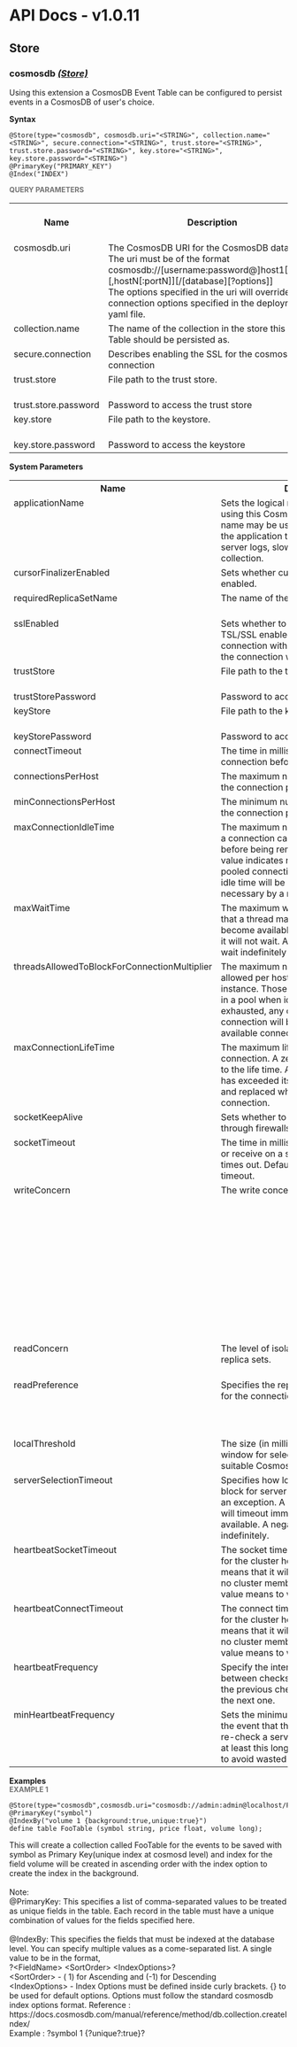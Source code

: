 # API Docs - v1.0.11

## Store

### cosmosdb *<a target="_blank" href="https://siddhi.io/en/v4.x/docs/query-guide/#store">(Store)</a>*

<p style="word-wrap: break-word">Using this extension a CosmosDB Event Table can be configured to persist events in a CosmosDB of user's choice.</p>

<span id="syntax" class="md-typeset" style="display: block; font-weight: bold;">Syntax</span>
```
@Store(type="cosmosdb", cosmosdb.uri="<STRING>", collection.name="<STRING>", secure.connection="<STRING>", trust.store="<STRING>", trust.store.password="<STRING>", key.store="<STRING>", key.store.password="<STRING>")
@PrimaryKey("PRIMARY_KEY")
@Index("INDEX")
```

<span id="query-parameters" class="md-typeset" style="display: block; color: rgba(0, 0, 0, 0.54); font-size: 12.8px; font-weight: bold;">QUERY PARAMETERS</span>
<table>
    <tr>
        <th>Name</th>
        <th style="min-width: 20em">Description</th>
        <th>Default Value</th>
        <th>Possible Data Types</th>
        <th>Optional</th>
        <th>Dynamic</th>
    </tr>
    <tr>
        <td style="vertical-align: top">cosmosdb.uri</td>
        <td style="vertical-align: top; word-wrap: break-word">The CosmosDB URI for the CosmosDB data store. The uri must be of the format <br>cosmosdb://[username:password@]host1[:port1][,hostN[:portN]][/[database][?options]]<br>The options specified in the uri will override any connection options specified in the deployment yaml file.</td>
        <td style="vertical-align: top"></td>
        <td style="vertical-align: top">STRING</td>
        <td style="vertical-align: top">No</td>
        <td style="vertical-align: top">No</td>
    </tr>
    <tr>
        <td style="vertical-align: top">collection.name</td>
        <td style="vertical-align: top; word-wrap: break-word">The name of the collection in the store this Event Table should be persisted as.</td>
        <td style="vertical-align: top">Name of the siddhi event table.</td>
        <td style="vertical-align: top">STRING</td>
        <td style="vertical-align: top">Yes</td>
        <td style="vertical-align: top">No</td>
    </tr>
    <tr>
        <td style="vertical-align: top">secure.connection</td>
        <td style="vertical-align: top; word-wrap: break-word">Describes enabling the SSL for the cosmosdb connection</td>
        <td style="vertical-align: top">false</td>
        <td style="vertical-align: top">STRING</td>
        <td style="vertical-align: top">Yes</td>
        <td style="vertical-align: top">No</td>
    </tr>
    <tr>
        <td style="vertical-align: top">trust.store</td>
        <td style="vertical-align: top; word-wrap: break-word">File path to the trust store.</td>
        <td style="vertical-align: top">${carbon.home}/resources/security/client-truststore.jks</td>
        <td style="vertical-align: top">STRING</td>
        <td style="vertical-align: top">Yes</td>
        <td style="vertical-align: top">No</td>
    </tr>
    <tr>
        <td style="vertical-align: top">trust.store.password</td>
        <td style="vertical-align: top; word-wrap: break-word">Password to access the trust store</td>
        <td style="vertical-align: top">wso2carbon</td>
        <td style="vertical-align: top">STRING</td>
        <td style="vertical-align: top">Yes</td>
        <td style="vertical-align: top">No</td>
    </tr>
    <tr>
        <td style="vertical-align: top">key.store</td>
        <td style="vertical-align: top; word-wrap: break-word">File path to the keystore.</td>
        <td style="vertical-align: top">${carbon.home}/resources/security/client-truststore.jks</td>
        <td style="vertical-align: top">STRING</td>
        <td style="vertical-align: top">Yes</td>
        <td style="vertical-align: top">No</td>
    </tr>
    <tr>
        <td style="vertical-align: top">key.store.password</td>
        <td style="vertical-align: top; word-wrap: break-word">Password to access the keystore</td>
        <td style="vertical-align: top">wso2carbon</td>
        <td style="vertical-align: top">STRING</td>
        <td style="vertical-align: top">Yes</td>
        <td style="vertical-align: top">No</td>
    </tr>
</table>

<span id="system-parameters" class="md-typeset" style="display: block; font-weight: bold;">System Parameters</span>
<table>
    <tr>
        <th>Name</th>
        <th style="min-width: 20em">Description</th>
        <th>Default Value</th>
        <th>Possible Parameters</th>
    </tr>
    <tr>
        <td style="vertical-align: top">applicationName</td>
        <td style="vertical-align: top; word-wrap: break-word">Sets the logical name of the application using this CosmosClient. The application name may be used by the client to identify the application to the server, for use in server logs, slow query logs, and profile collection.</td>
        <td style="vertical-align: top">null</td>
        <td style="vertical-align: top">the logical name of the application using this CosmosClient. The UTF-8 encoding may not exceed 128 bytes.</td>
    </tr>
    <tr>
        <td style="vertical-align: top">cursorFinalizerEnabled</td>
        <td style="vertical-align: top; word-wrap: break-word">Sets whether cursor finalizers are enabled.</td>
        <td style="vertical-align: top">true</td>
        <td style="vertical-align: top">true<br>false</td>
    </tr>
    <tr>
        <td style="vertical-align: top">requiredReplicaSetName</td>
        <td style="vertical-align: top; word-wrap: break-word">The name of the replica set</td>
        <td style="vertical-align: top">null</td>
        <td style="vertical-align: top">the logical name of the replica set</td>
    </tr>
    <tr>
        <td style="vertical-align: top">sslEnabled</td>
        <td style="vertical-align: top; word-wrap: break-word">Sets whether to initiate connection with TSL/SSL enabled. true: Initiate the connection with TLS/SSL. false: Initiate the connection without TLS/SSL.</td>
        <td style="vertical-align: top">false</td>
        <td style="vertical-align: top">true<br>false</td>
    </tr>
    <tr>
        <td style="vertical-align: top">trustStore</td>
        <td style="vertical-align: top; word-wrap: break-word">File path to the trust store.</td>
        <td style="vertical-align: top">${carbon.home}/resources/security/client-truststore.jks</td>
        <td style="vertical-align: top">Any valid file path.</td>
    </tr>
    <tr>
        <td style="vertical-align: top">trustStorePassword</td>
        <td style="vertical-align: top; word-wrap: break-word">Password to access the trust store</td>
        <td style="vertical-align: top">wso2carbon</td>
        <td style="vertical-align: top">Any valid password.</td>
    </tr>
    <tr>
        <td style="vertical-align: top">keyStore</td>
        <td style="vertical-align: top; word-wrap: break-word">File path to the keystore.</td>
        <td style="vertical-align: top">${carbon.home}/resources/security/client-truststore.jks</td>
        <td style="vertical-align: top">Any valid file path.</td>
    </tr>
    <tr>
        <td style="vertical-align: top">keyStorePassword</td>
        <td style="vertical-align: top; word-wrap: break-word">Password to access the keystore</td>
        <td style="vertical-align: top">wso2carbon</td>
        <td style="vertical-align: top">Any valid password.</td>
    </tr>
    <tr>
        <td style="vertical-align: top">connectTimeout</td>
        <td style="vertical-align: top; word-wrap: break-word">The time in milliseconds to attempt a connection before timing out.</td>
        <td style="vertical-align: top">10000</td>
        <td style="vertical-align: top">Any positive integer</td>
    </tr>
    <tr>
        <td style="vertical-align: top">connectionsPerHost</td>
        <td style="vertical-align: top; word-wrap: break-word">The maximum number of connections in the connection pool.</td>
        <td style="vertical-align: top">100</td>
        <td style="vertical-align: top">Any positive integer</td>
    </tr>
    <tr>
        <td style="vertical-align: top">minConnectionsPerHost</td>
        <td style="vertical-align: top; word-wrap: break-word">The minimum number of connections in the connection pool.</td>
        <td style="vertical-align: top">0</td>
        <td style="vertical-align: top">Any natural number</td>
    </tr>
    <tr>
        <td style="vertical-align: top">maxConnectionIdleTime</td>
        <td style="vertical-align: top; word-wrap: break-word">The maximum number of milliseconds that a connection can remain idle in the pool before being removed and closed. A zero value indicates no limit to the idle time.  A pooled connection that has exceeded its idle time will be closed and replaced when necessary by a new connection.</td>
        <td style="vertical-align: top">0</td>
        <td style="vertical-align: top">Any positive integer</td>
    </tr>
    <tr>
        <td style="vertical-align: top">maxWaitTime</td>
        <td style="vertical-align: top; word-wrap: break-word">The maximum wait time in milliseconds that a thread may wait for a connection to become available. A value of 0 means that it will not wait.  A negative value means to wait indefinitely</td>
        <td style="vertical-align: top">120000</td>
        <td style="vertical-align: top">Any integer</td>
    </tr>
    <tr>
        <td style="vertical-align: top">threadsAllowedToBlockForConnectionMultiplier</td>
        <td style="vertical-align: top; word-wrap: break-word">The maximum number of connections allowed per host for this CosmosClient instance. Those connections will be kept in a pool when idle. Once the pool is exhausted, any operation requiring a connection will block waiting for an available connection.</td>
        <td style="vertical-align: top">100</td>
        <td style="vertical-align: top">Any natural number</td>
    </tr>
    <tr>
        <td style="vertical-align: top">maxConnectionLifeTime</td>
        <td style="vertical-align: top; word-wrap: break-word">The maximum life time of a pooled connection.  A zero value indicates no limit to the life time.  A pooled connection that has exceeded its life time will be closed and replaced when necessary by a new connection.</td>
        <td style="vertical-align: top">0</td>
        <td style="vertical-align: top">Any positive integer</td>
    </tr>
    <tr>
        <td style="vertical-align: top">socketKeepAlive</td>
        <td style="vertical-align: top; word-wrap: break-word">Sets whether to keep a connection alive through firewalls</td>
        <td style="vertical-align: top">false</td>
        <td style="vertical-align: top">true<br>false</td>
    </tr>
    <tr>
        <td style="vertical-align: top">socketTimeout</td>
        <td style="vertical-align: top; word-wrap: break-word">The time in milliseconds to attempt a send or receive on a socket before the attempt times out. Default 0 means never to timeout.</td>
        <td style="vertical-align: top">0</td>
        <td style="vertical-align: top">Any natural integer</td>
    </tr>
    <tr>
        <td style="vertical-align: top">writeConcern</td>
        <td style="vertical-align: top; word-wrap: break-word">The write concern to use.</td>
        <td style="vertical-align: top">acknowledged</td>
        <td style="vertical-align: top">acknowledged<br>w1<br>w2<br>w3<br>unacknowledged<br>fsynced<br>journaled<br>replica_acknowledged<br>normal<br>safe<br>majority<br>fsync_safe<br>journal_safe<br>replicas_safe</td>
    </tr>
    <tr>
        <td style="vertical-align: top">readConcern</td>
        <td style="vertical-align: top; word-wrap: break-word">The level of isolation for the reads from replica sets.</td>
        <td style="vertical-align: top">default</td>
        <td style="vertical-align: top">local<br>majority<br>linearizable</td>
    </tr>
    <tr>
        <td style="vertical-align: top">readPreference</td>
        <td style="vertical-align: top; word-wrap: break-word">Specifies the replica set read preference for the connection.</td>
        <td style="vertical-align: top">primary</td>
        <td style="vertical-align: top">primary<br>secondary<br>secondarypreferred<br>primarypreferred<br>nearest</td>
    </tr>
    <tr>
        <td style="vertical-align: top">localThreshold</td>
        <td style="vertical-align: top; word-wrap: break-word">The size (in milliseconds) of the latency window for selecting among multiple suitable CosmosDB instances.</td>
        <td style="vertical-align: top">15</td>
        <td style="vertical-align: top">Any natural number</td>
    </tr>
    <tr>
        <td style="vertical-align: top">serverSelectionTimeout</td>
        <td style="vertical-align: top; word-wrap: break-word">Specifies how long (in milliseconds) to block for server selection before throwing an exception. A value of 0 means that it will timeout immediately if no server is available.  A negative value means to wait indefinitely.</td>
        <td style="vertical-align: top">30000</td>
        <td style="vertical-align: top">Any integer</td>
    </tr>
    <tr>
        <td style="vertical-align: top">heartbeatSocketTimeout</td>
        <td style="vertical-align: top; word-wrap: break-word">The socket timeout for connections used for the cluster heartbeat. A value of 0 means that it will timeout immediately if no cluster member is available.  A negative value means to wait indefinitely.</td>
        <td style="vertical-align: top">20000</td>
        <td style="vertical-align: top">Any integer</td>
    </tr>
    <tr>
        <td style="vertical-align: top">heartbeatConnectTimeout</td>
        <td style="vertical-align: top; word-wrap: break-word">The connect timeout for connections used for the cluster heartbeat. A value of 0 means that it will timeout immediately if no cluster member is available.  A negative value means to wait indefinitely.</td>
        <td style="vertical-align: top">20000</td>
        <td style="vertical-align: top">Any integer</td>
    </tr>
    <tr>
        <td style="vertical-align: top">heartbeatFrequency</td>
        <td style="vertical-align: top; word-wrap: break-word">Specify the interval (in milliseconds) between checks, counted from the end of the previous check until the beginning of the next one.</td>
        <td style="vertical-align: top">10000</td>
        <td style="vertical-align: top">Any positive integer</td>
    </tr>
    <tr>
        <td style="vertical-align: top">minHeartbeatFrequency</td>
        <td style="vertical-align: top; word-wrap: break-word">Sets the minimum heartbeat frequency.  In the event that the driver has to frequently re-check a server's availability, it will wait at least this long since the previous check to avoid wasted effort.</td>
        <td style="vertical-align: top">500</td>
        <td style="vertical-align: top">Any positive integer</td>
    </tr>
</table>

<span id="examples" class="md-typeset" style="display: block; font-weight: bold;">Examples</span>
<span id="example-1" class="md-typeset" style="display: block; color: rgba(0, 0, 0, 0.54); font-size: 12.8px; font-weight: bold;">EXAMPLE 1</span>
```
@Store(type="cosmosdb",cosmosdb.uri="cosmosdb://admin:admin@localhost/Foo")
@PrimaryKey("symbol")
@IndexBy("volume 1 {background:true,unique:true}")
define table FooTable (symbol string, price float, volume long);
```
<p style="word-wrap: break-word">This will create a collection called FooTable for the events to be saved with symbol as Primary Key(unique index at cosmosd level) and index for the field volume will be created in ascending order with the index option to create the index in the background.<br><br>Note: <br>@PrimaryKey: This specifies a list of comma-separated values to be treated as unique fields in the table. Each record in the table must have a unique combination of values for the fields specified here.<br><br>@IndexBy: This specifies the fields that must be indexed at the database level. You can specify multiple values as a come-separated list. A single value to be in the format,<br>?&lt;FieldName&gt; &lt;SortOrder&gt; &lt;IndexOptions&gt;?<br>&lt;SortOrder&gt; - ( 1) for Ascending and (-1) for Descending<br>&lt;IndexOptions&gt; - Index Options must be defined inside curly brackets. {} to be used for default options. Options must follow the standard cosmosdb index options format. Reference : https://docs.cosmosdb.com/manual/reference/method/db.collection.createIndex/<br>Example : ?symbol 1 {?unique?:true}?<br></p>


